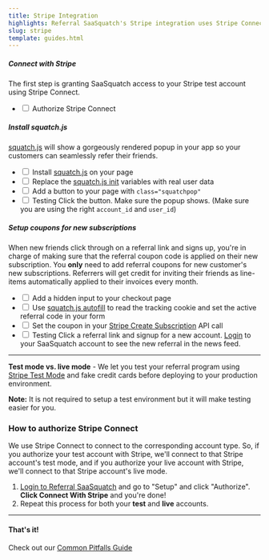 ```yaml
---
title: Stripe Integration
highlights: Referral SaaSquatch's Stripe integration uses Stripe Connect to automatically track subscriptions and give people discounts. This guide will walk you through how to set up this integration.
slug: stripe
template: guides.html
---
```


<div class="install-guide-checklist">

<h5 data-toggle="collapse" data-target=".install-step1">Connect with Stripe</h5>
<div class="install-step1 collapse in">
    <p>The first step is granting SaaSquatch access to your Stripe test account using Stripe Connect.</p>
    <ul class="unstyled">
        <li><label class="checkbox"><input type="checkbox"> Authorize Stripe Connect</label></li>
    </ul>
</div>

<h5 data-toggle="collapse" data-target=".install-step2">Install squatch.js</h5>
<div class="install-step2 collapse">
    <p><a href="/app-integration">squatch.js</a> will show a gorgeously rendered popup in your app so your customers can seamlessly refer their friends.</p>
    <ul class="unstyled">
        <li><label class="checkbox"><input type="checkbox"> Install <a href="/app-integration">squatch.js</a> on your page</label></li>
        <li><label class="checkbox"><input type="checkbox"> Replace the <a href="/squatchjs#init">squatch.js init</a> variables with real user data</label></li>
        <li><label class="checkbox"><input type="checkbox"> Add a button to your page with <code>class="squatchpop"</code></label></li>
        <li><label class="checkbox"><input type="checkbox"> <span class="label">Testing</span> Click the button. Make sure the popup shows. (Make sure you are using the right <code>account_id</code> and <code>user_id</code>)</label></li>
    </ul>
</div>

<h5 data-toggle="collapse" data-target=".install-step3">Setup coupons for new subscriptions</h5>
<div class="install-step3 collapse">
    <p>When new friends click through on a referral link and signs up, you're in charge of making sure that the referral coupon code is applied on their new subscription. You <b>only</b> need to add
        referral coupons for new customer's new subscriptions. Referrers will get credit for inviting their friends as line-items automatically applied to their invoices every month.
    </p>
    <ul class="unstyled">
        <li><label class="checkbox"><input type="checkbox"> Add a hidden input to your checkout page</label></li>
        <li><label class="checkbox"><input type="checkbox"> Use <a href="/squatchjs#autofill">squatch.js autofill</a> to read the tracking cookie and set the active referral code in your form</label></li>
        <li><label class="checkbox"><input type="checkbox"> Set the coupon in your <a href="https://stripe.com/docs/api#create_customer">Stripe Create Subscription</a> API call</label></li>
        <li><label class="checkbox"><input type="checkbox"> <span class="label">Testing</span> Click a referral link and signup for a new account. <a href="https://app.referralsaasquatch.com/">Login</a> to your SaaSquatch account
            to see the new referral in the news feed.
        </label></li>
    </ul>
</div>

</div>

<hr/>
<div class="well pull-right span3">
<b>Test mode vs. live mode</b> - We let you test your referral program using <a href="https://stripe.com/docs/testing">Stripe Test Mode</a> and fake credit cards before deploying to your production environment.
<p class="muted">
    <b>Note:</b> It is not required to setup a test environment but it will make testing easier for you.
</p>
</div>

<h3>How to authorize Stripe Connect</h3>

<p>
We use Stripe Connect to connect to the corresponding account type. So, if you authorize your test account with Stripe, we'll connect to that Stripe account's test mode, and if you authorize your live account with Stripe, we'll connect to that Stripe account's live mode.
</p>
<ol>
<li><a href="http://app.referralsaasquatch.com">Login to Referral SaaSquatch</a> and go to "Setup" and click "Authorize". <b>Click Connect With Stripe</b> and you're done!</li>
<li>Repeat this process for both your <b>test</b> and <b>live</b> accounts.</li>
</ol>

<hr/>

<h4>That's it!</h4>
<p>Check out our <a href="/bestpractices/common-pitfalls">Common Pitfalls Guide</a></p>
